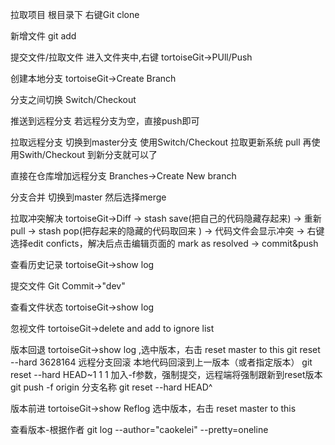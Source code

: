 拉取项目
根目录下 右键Git clone

新增文件
git add

提交文件/拉取文件
进入文件夹中,右键 tortoiseGit->PUll/Push

创建本地分支
tortoiseGit->Create Branch

分支之间切换
Switch/Checkout

推送到远程分支
若远程分支为空，直接push即可

拉取远程分支
切换到master分支 使用Switch/Checkout
拉取更新系统 pull
再使用Swith/Checkout 到新分支就可以了

直接在仓库增加远程分支
Branches->Create New branch

分支合并
切换到master 然后选择merge

拉取冲突解决
tortoiseGit->Diff -> stash save(把自己的代码隐藏存起来) -> 重新pull -> stash pop(把存起来的隐藏的代码取回来 ) -> 代码文件会显示冲突 -> 右键选择edit conficts，解决后点击编辑页面的 mark as resolved ->  commit&push

查看历史记录
tortoiseGit->show log

提交文件
Git Commit->"dev"

查看文件状态 
tortoiseGit->show log

忽视文件
tortoiseGit->delete and add to ignore list

版本回退
tortoiseGit->show log ,选中版本，右击 reset master to this
git reset --hard 3628164
远程分支回滚
本地代码回滚到上一版本（或者指定版本）
git reset --hard HEAD~1
1
1
加入-f参数，强制提交，远程端将强制跟新到reset版本
git push -f origin 分支名称
git reset --hard HEAD^

版本前进
tortoiseGit->show Reflog 选中版本，右击 reset master to this

查看版本-根据作者
git log --author="caokelei" --pretty=oneline
